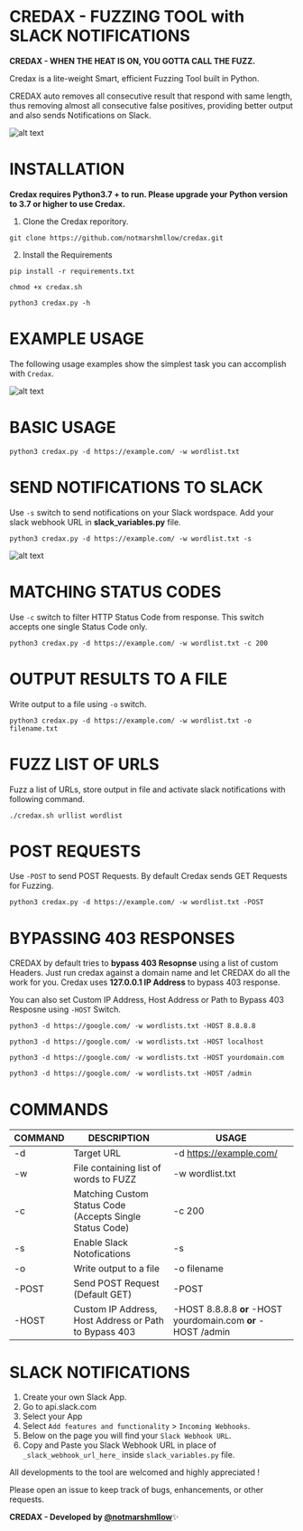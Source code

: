 # CREDAX - FUZZING TOOL with SLACK NOTIFICATIONS
**CREDAX - WHEN THE HEAT IS ON, YOU GOTTA CALL THE FUZZ.**


Credax is a lite-weight Smart, efficient Fuzzing Tool built in Python.

CREDAX auto removes all consecutive result that respond with same length, thus removing almost all consecutive false positives, providing better output and also sends Notifications on Slack. 

![alt text](https://github.com/notmarshmllow/credax/blob/main/CREDAX.gif)

# INSTALLATION

**Credax requires Python3.7 + to run. Please upgrade your Python version to 3.7 or higher to use Credax.**

1. Clone the Credax reporitory.

`git clone https://github.com/notmarshmllow/credax.git`

2. Install the Requirements

`pip install -r requirements.txt`

`chmod +x credax.sh`

`python3 credax.py -h`

# EXAMPLE USAGE

The following usage examples show the simplest task you can accomplish with `Credax`.
  
  
  ![alt text](https://github.com/notmarshmllow/credax/blob/main/image_credax.png?raw=True)
  
  
  
 # BASIC USAGE
  
  `python3 credax.py -d https://example.com/ -w wordlist.txt`
  
 # SEND NOTIFICATIONS TO SLACK
 Use `-s` switch to send notifications on your Slack wordspace. Add your slack webhook URL in **slack_variables.py** file.
  
  `python3 credax.py -d https://example.com/ -w wordlist.txt -s`
  
![alt text](https://github.com/notmarshmllow/credax/blob/main/notification_slack.png)

  # MATCHING STATUS CODES
  Use `-c` switch to filter HTTP Status Code from response. This switch accepts one single Status Code only.
   
  `python3 credax.py -d https://example.com/ -w wordlist.txt -c 200`
  
  # OUTPUT RESULTS TO A FILE
  Write output to a file using `-o` switch.
  
  `python3 credax.py -d https://example.com/ -w wordlist.txt -o filename.txt`
  
  # FUZZ LIST OF URLS
  
  Fuzz a list of URLs, store output in file and activate slack notifications with following command.
  
  `./credax.sh urllist wordlist`
  
  # POST REQUESTS
  
  Use `-POST` to send POST Requests. By default Credax sends GET Requests for Fuzzing.
  
  `python3 credax.py -d https://example.com/ -w wordlist.txt -POST`
  
  # BYPASSING 403 RESPONSES
 
 CREDAX by default tries to **bypass 403 Resopnse** using a list of custom Headers. Just run credax against a domain name and let CREDAX do all the work for you.
 Credax uses **127.0.0.1 IP Address** to bypass 403 response. 
 
 You can also set Custom IP Address, Host Address or Path to Bypass 403 Resposne using `-HOST` Switch. 
 
 `python3 -d https://google.com/ -w wordlists.txt -HOST 8.8.8.8`
 
 `python3 -d https://google.com/ -w wordlists.txt -HOST localhost`
 
 `python3 -d https://google.com/ -w wordlists.txt -HOST yourdomain.com`
 
 `python3 -d https://google.com/ -w wordlists.txt -HOST /admin`
 
 

 
 # COMMANDS
 
 COMMAND | DESCRIPTION | USAGE
 --------|-------------|-------
  -d | Target URL | -d https://example.com/ 
 -w | File containing list of words to FUZZ | -w wordlist.txt
 -c | Matching Custom Status Code (Accepts Single Status Code) | -c 200
 -s | Enable Slack Notofications | -s
 -o | Write output to a file | -o filename
 -POST | Send POST Request (Default GET) | -POST
 -HOST | Custom IP Address, Host Address or Path to Bypass 403 | -HOST 8.8.8.8 **or** -HOST yourdomain.com **or** -HOST /admin 
  
  
  
  # SLACK NOTIFICATIONS
  
1. Create your own Slack App.
2. Go to api.slack.com
3. Select your App
4. Select `Add features and functionality` > `Incoming Webhooks`.
5. Below on the page you will find your `Slack Webhook URL`.
6. Copy and Paste you Slack Webhook URL in place of `_slack_webhook_url_here_` inside `slack_variables.py` file.


All developments to the tool are welcomed and highly appreciated ! 

Please open an issue to keep track of bugs, enhancements, or other requests.





**CREDAX - Developed by [@notmarshmllow](https://twitter.com/notmarshmllow)**:sparkles:
